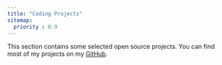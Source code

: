 ```yaml
---
title: "Coding Projects"
sitemap:
  priority : 0.9
---
```

<!--

This page represents the landing page for "projects" section. It is also shown under the homepage header for "projects". It should be therefore relatively short and sweet.

IN the dfault theme, "projects" is divided among "Creations" you authored and "contributions" made to others projects.

-->
This section contains some selected open source projects. You can find most of my projects on my [GitHub](https://github.com/jakob-r/).

